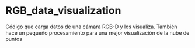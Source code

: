 # RGB_data_visualization
Código que carga datos de una cámara RGB-D y los visualiza. También hace un pequeño procesamiento para una mejor visualización de la nube de puntos



